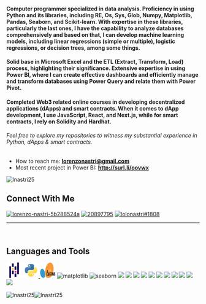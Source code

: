 <h4 align="left"> Computer programmer specialized in data analysis. Proficiency in using Python and its libraries, including RE, Os, Sys, Glob, Numpy, Matplotlib, Pandas, Seaborn, and Scikit-learn. With expertise in these libraries, particularly the last ones, I have the capability to analyze databases comprehensively and based on that, I can develop machine learning models, including linear regressions (simple or multiple), logistic regressions, or decision trees, among some things.</h4>

<h4 align="left"> Solid base in Microsoft Excel and the ETL (Extract, Transform, Load) process, highlighting their significance. Extensive expertise in using Power BI, where I can create effective dashboards and efficiently manage and transform databases using Power Query and relate them with Power Pivot. </h4>
  
<h4 align="left"> Completed Web3 related online courses in developing decentralized applications (dApps) and smart contracts. When it comes to dApp development, I use JavaScript, React, and Next.js, while for smart contracts, I rely on Solidity and Hardhat.</h4>


<h6 align="left"> Feel free to explore my repositories to witness my substantial experience in Python, dApps & smart contracts.</h6>

- How to reach me: **lorenzonastri@gmail.com**
- Most recent project in Power BI: **http://surl.li/oovwx**

<p align="left"> <img src="https://komarev.com/ghpvc/?username=lnastri25&label=Profile%20views&color=0e75b6&style=flat" alt="lnastri25" /> </p>

## Connect With Me
<p align="left">
<a href="https://linkedin.com/in/lorenzo-nastri" target="blank"><img align="center" src="https://raw.githubusercontent.com/rahuldkjain/github-profile-readme-generator/master/src/images/icons/Social/linked-in-alt.svg" alt="lorenzo-nastri-5b288524a" height="30" width="40" /></a>
<a href="https://stackoverflow.com/users/20897795" target="blank"><img align="center" src="https://raw.githubusercontent.com/rahuldkjain/github-profile-readme-generator/master/src/images/icons/Social/stack-overflow.svg" alt="20897795" height="30" width="40" /></a>
<a href="https://discord.gg/lolonastri#1808" target="blank"><img align="center" src="https://raw.githubusercontent.com/rahuldkjain/github-profile-readme-generator/master/src/images/icons/Social/discord.svg" alt="lolonastri#1808" height="30" width="40" /></a>
</p>

---


<br/>

## Languages and Tools
<p align="left"> 
    <img src="https://raw.githubusercontent.com/devicons/devicon/2ae2a900d2f041da66e950e4d48052658d850630/icons/pandas/pandas-original.svg" alt="pandas" width="40" height="40"/>
    <a href="https://www.python.org" target="_blank" rel="noreferrer">
        <img src="https://raw.githubusercontent.com/devicons/devicon/master/icons/python/python-original.svg" alt="python" width="40" height="40"/>
    </a>
    <img src="https://raw.githubusercontent.com/scikit-learn/scikit-learn/0d4a88e311997c8f70d54be472b23860521d74b3/doc/logos/scikit-learn-logo-without-subtitle.svg" alt="scikit-learn" width="40" height="40"/>
    <img src="https://raw.githubusercontent.com/matplotlib/matplotlib/e5a85f960b2d47eac371cff709b830d52c36d267/lib/matplotlib/mpl-data/images/matplotlib.svg" alt="matplotlib" width="40" height="40"/>
    <img src="https://user-images.githubusercontent.com/104145773/171375260-c711bda4-ff6d-4693-9a91-b234744f13ad.svg" alt="seaborn" width="40" height="40"/>
    <img width="40px" src="https://skillicons.dev/icons?i=js"/>
    <img width="40px" src="https://skillicons.dev/icons?i=git"/>
    <img width="40px" src="https://skillicons.dev/icons?i=nodejs"/>
    <img width="40px" src="https://skillicons.dev/icons?i=bash"/>
    <img width="40px" src="https://skillicons.dev/icons?i=vscode"/>
    <img width="40px" src="https://skillicons.dev/icons?i=github"/>
    <img width="40px" src="https://skillicons.dev/icons?i=solidity"/>
    <img width="40px" src="https://skillicons.dev/icons?i=nextjs"/>
    <img width="40px" src="https://skillicons.dev/icons?i=react"/>
    <img width="40px" src="https://skillicons.dev/icons?i=html"/>
    <img width="40px" src="https://skillicons.dev/icons?i=css"/>
</p>


<!-- <p><img align="left" src="https://github-readme-stats-sigma-five.vercel.app/api/top-langs?username=lnastri25&show_icons=true&locale=en&layout=compact&theme=algolia" alt="lnastri25" /></p> -->


<p><img align="left" src="https://github-readme-stats-sigma-five.vercel.app/api?username=lnastri25&show_icons=true&locale=en&theme=algolia" alt="lnastri25" /></p>


<p><img align="left" src="https://github-readme-streak-stats.herokuapp.com/?user=lnastri25&&theme=algolia" alt="lnastri25" /></p>
